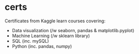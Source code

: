 # certs
Certificates from Kaggle learn courses covering:
- Data visualization (/w seaborn, pandas & matplotlib.pyplot)
- Machine Learning (/w sklearn library)
- SQL (inc. mySQL)
- Python (inc. pandas, numpy)
